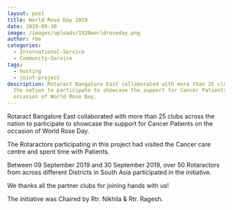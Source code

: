 ```yaml
---
layout: post
title: World Rose Day 2019
date: 2019-09-30
image: /images/uploads/1920worldroseday.png
author: rbe
categories:
  - International-Service
  - Community-Service
tags:
  - hosting
  - joint-project
description: Rotaract Bangalore East collaborated with more than 25 clubs across
  the nation to participate to showcase the support for Cancer Patients on the
  occasion of World Rose Day.
---
```

Rotaract Bangalore East collaborated with more than 25 clubs across the nation to participate to showcase the support for Cancer Patients on the occasion of World Rose Day.

The Rotaractors participating in this project had visited the Cancer care centre and spent time with Patients.

Between 09 September 2019 and 30 September 2019, over 50 Rotaractors from across different Districts in South Asia participated in the initiative.

We thanks all the partner clubs for joining hands with us!

The initiative was Chaired by Rtr. Nikhila & Rtr. Ragesh.